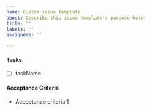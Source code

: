 ```yaml
---
name: Custom issue template
about: Describe this issue template's purpose here.
title: ''
labels: ''
assignees: ''

---
```


#### Tasks
- [ ] taskName

#### Acceptance Criteria
- Acceptance criteria 1
